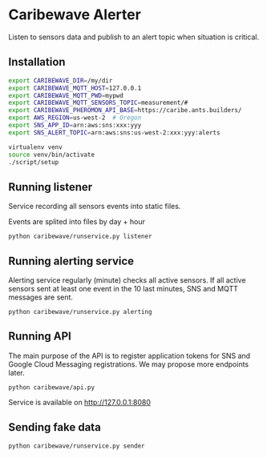 # Caribewave Alerter

Listen to sensors data and publish to an alert topic when situation is critical.


## Installation

```sh
export CARIBEWAVE_DIR=/my/dir
export CARIBEWAVE_MQTT_HOST=127.0.0.1
export CARIBEWAVE_MQTT_PWD=mypwd
export CARIBEWAVE_MQTT_SENSORS_TOPIC=measurement/#
export CARIBEWAVE_PHEROMON_API_BASE=https://caribe.ants.builders/
export AWS_REGION=us-west-2  # Oregon
export SNS_APP_ID=arn:aws:sns:xxx:yyy
export SNS_ALERT_TOPIC=arn:aws:sns:us-west-2:xxx:yyy:alerts

virtualenv venv
source venv/bin/activate
./script/setup
```

## Running listener

Service recording all sensors events into static files.

Events are splited into files by day + hour

```
python caribewave/runservice.py listener
```

## Running alerting service

Alerting service regularly (minute) checks all active sensors.
If all active sensors sent at least one event in the 10 last minutes,
SNS and MQTT messages are sent.

```
python caribewave/runservice.py alerting
```

## Running API

The main purpose of the API is to register application tokens for SNS and Google Cloud Messaging registrations.
We may propose more endpoints later.

```
python caribewave/api.py
```

Service is available on http://127.0.0.1:8080


## Sending fake data

```
python caribewave/runservice.py sender
```
